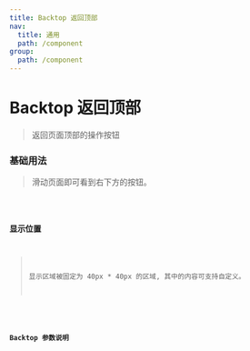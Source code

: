 ```yaml
---
title: Backtop 返回顶部
nav:
  title: 通用
  path: /component
group:
  path: /component
---
```


# Backtop 返回顶部

> 返回页面顶部的操作按钮

### 基础用法

> 滑动页面即可看到右下方的按钮。

<code src="./demo/index1.tsx" />

### 显示位置

> 显示区域被固定为 40px \* 40px 的区域, 其中的内容可支持自定义。

<code src="./demo/index2.tsx" />

### Backtop 参数说明

<API></API>
